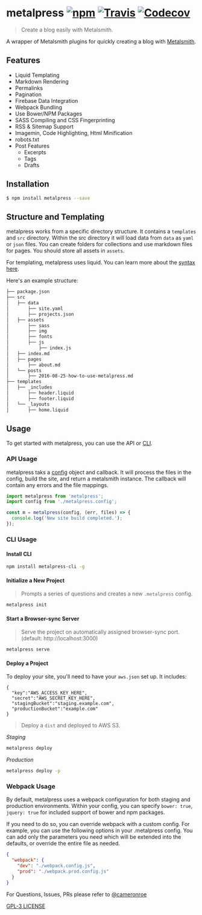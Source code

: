 # metalpress [![npm](https://img.shields.io/npm/v/metalpress.svg?maxAge=2592000?style=flat-square)](https://www.npmjs.com/package/metalpress) [![Travis](https://img.shields.io/travis/axisdefined/metalpress.svg?maxAge=2592000?style=flat-square)](https://travis-ci.org/axisdefined/metalpress) [![Codecov](https://img.shields.io/codecov/c/github/axisdefined/metalpress.svg?maxAge=2592000?style=flat-square)](https://codecov.io/gh/axisdefined/metalpress) 

> Create a blog easily with Metalsmith.

A wrapper of Metalsmith plugins for quickly creating a blog with [Metalsmith](https://github.com/metalsmith/metalsmith).

## Features

- Liquid Templating
- Markdown Rendering
- Permalinks
- Pagination
- Firebase Data Integration
- Webpack Bundling
- Use Bower/NPM Packages
- SASS Compiling and CSS Fingerprinting
- RSS & Sitemap Support
- Imagemin, Code Highlighting, Html Minification
- robots.txt
- Post Features
  - Excerpts
  - Tags
  - Drafts

## Installation

```sh
$ npm install metalpress --save
```

## Structure and Templating

metalpress works from a specific directory structure. It contains a `templates` and `src` directory. Within the src directory it will load data from `data` as `yaml` or `json` files. You can create folders for collections and use markdown files for pages. You should store all assets in `assets`.

For templating, metalpress uses liquid. You can learn more about the [syntax here](https://github.com/leizongmin/tinyliquid).

Here's an example structure:

```sh
├── package.json
├── src
│   ├── data
│       ├── site.yaml
│       ├── projects.json
│   ├── assets
│       ├── sass
│       ├── img
│       ├── fonts
│       ├── js
│           ├── index.js
│   ├── index.md
│   ├── pages
│       ├── about.md
│   └── posts
│       ├── 2016-08-25-how-to-use-metalpress.md
├── templates
│   ├── _includes
│       ├── header.liquid
│       ├── footer.liquid
│   └── _layouts
│       ├── home.liquid
```


## Usage

To get started with metalpress, you can use the API or [CLI](https://github.com/axisdefined/metalpress-cli).

### API Usage

metalpress taks a [config](https://github.com/axisdefined/metalpress/wiki/Default-Config) object and callback. It will process the files in the config, build the site, and return a metalsmith instance. The callback will contain any errors and the file mappings.

```js
import metalpress from 'metalpress';
import config from './metalpress.config';

const m = metalpress(config, (err, files) => {
  console.log('New site build completed.');
});

```

### CLI Usage

#### Install CLI

```sh
npm install metalpress-cli -g
```

#### Initialize a New Project

> Prompts a series of questions and creates a new `.metalpress` config.

```sh
metalpress init
```

#### Start a Browser-sync Server

> Serve the project on automatically assigned browser-sync port. (default: http://localhost:3000)

```sh
metalpress serve
```

#### Deploy a Project

To deploy your site, you'll need to have your `aws.json` set up. It includes:

```
{
  "key":"AWS_ACCESS_KEY_HERE",
  "secret":"AWS_SECRET_KEY_HERE",
  "stagingBucket":"staging.example.com",
  "productionBucket":"example.com"
}
```

> Deploy a `dist` and deployed to AWS S3.

*Staging*
```sh
metalpress deploy
```

*Production*
```sh
metalpress deploy -p
```

### Webpack Usage

By default, metalpress uses a webpack configuration for both staging and production environments. Within your config, you can specify `bower: true`, `jquery: true` for included support of bower and npm packages.

If you need to do so, you can override webpack with a custom config. For example, you can use the following options in your .metalpress config. You can add only the parameters you need which will be extended into the defaults, or override the entire file as needed.

```json
{
  "webpack": {
    "dev": "./webpack.config.js",
    "prod": "./webpack.prod.config.js"
  }
}
```

For Questions, Issues, PRs please refer to [@cameronroe](http://github.com/cameronroe)

[GPL-3 LICENSE](/LICENSE)
